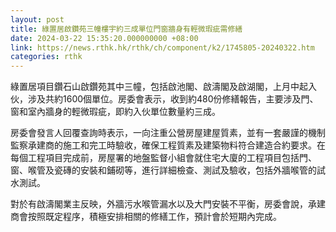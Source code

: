 ```yaml
---
layout: post
title: 綠置居啟鑽苑三幢樓宇約三成單位門窗牆身有輕微瑕疵需修繕
date: 2024-03-22 15:35:20.000000000 +08:00
link: https://news.rthk.hk/rthk/ch/component/k2/1745805-20240322.htm
categories: rthk
---
```


綠置居項目鑽石山啟鑽苑其中三幢，包括啟池閣、啟濤閣及啟湖閣，上月中起入伙，涉及共約1600個單位。房委會表示，收到約480份修繕報告，主要涉及門、窗和室內牆身的輕微瑕疵，即約入伙單位數量約三成。

房委會發言人回覆查詢時表示，一向注重公營房屋建屋質素，並有一套嚴謹的機制監察承建商的施工和完工時驗收，確保工程質素及建築物料符合建造合約要求。在每個工程項目完成前，房屋署的地盤監督小組會就住宅大廈的工程項目包括門、窗、喉管及瓷磚的安裝和鋪砌等，進行詳細檢查、測試及驗收，包括外牆喉管的試水測試。

對於有啟濤閣業主反映，外牆污水喉管漏水以及大門安裝不平衡，房委會說，承建商會按照既定程序，積極安排相關的修繕工作，預計會於短期內完成。
